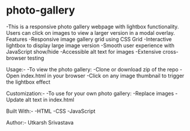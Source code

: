 # photo-gallery
-This is a responsive photo gallery webpage with lightbox functionality. Users can click on images to view a larger version in a modal overlay.
  Features
-Responsive image gallery grid using CSS Grid
-Interactive lightbox to display large image version
-Smooth user experience with JavaScript show/hide
-Accessible alt text for images
-Extensive cross-browser testing

Usage:-
-To view the photo gallery:
-Clone or download zip of the repo
-Open index.html in your browser
-Click on any image thumbnail to trigger the lightbox effect

Customization:-
-To use for your own photo gallery:
-Replace images
-Update alt text in index.html

Built With:-
-HTML
-CSS
-JavaScript

Author:-
Utkarsh Srivastava

